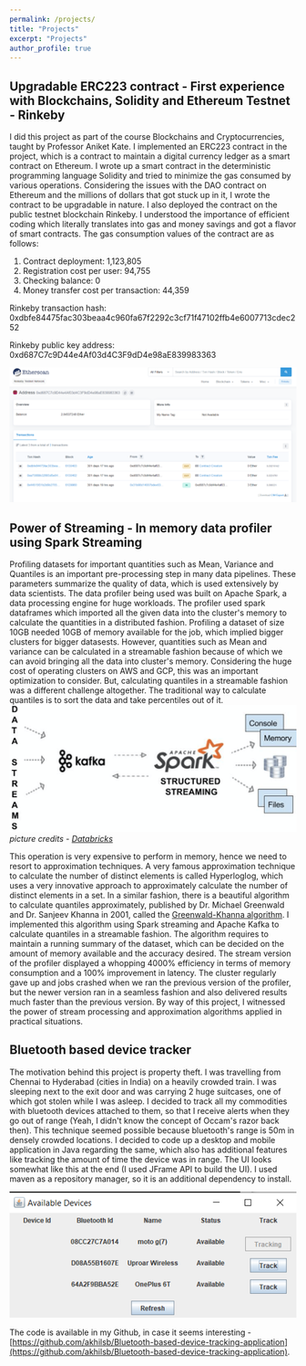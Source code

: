 ```yaml
---
permalink: /projects/
title: "Projects"
excerpt: "Projects"
author_profile: true
---
```

<!--
## Hyparo - A repair framework for Hyperledger fabric
One of the main features of blockchains is their immutability. Immutability of blockchains can be compared to an impregnable fortress which protects everything that goes into the chain. The fortress provides ubiquitous protection irrespective of the data that resides inside it. However, malicious intent and unwanted user errors introduce faults into the chain. Certain examples are illicit content uploaded along with transactions onto public blockchains like Bitcoin and Ethereum. The DAO attack on Ethereum-->
## Upgradable ERC223 contract - First experience with Blockchains, Solidity and Ethereum Testnet - Rinkeby
I did this project as part of the course Blockchains and Cryptocurrencies, taught by Professor Aniket Kate. I implemented an ERC223 contract in the project, which is a contract to maintain a digital currency ledger as a smart contract on Ethereum. I wrote up a smart contract in the deterministic programming language Solidity and tried to minimize the gas consumed by various operations. Considering the issues with the DAO contract on Ethereum and the millions of dollars that got stuck up in it, I wrote the contract to be upgradable in nature. I also deployed the contract on the public testnet blockchain Rinkeby. I understood the importance of efficient coding which literally translates into gas and money savings and got a flavor of smart contracts. The gas consumption values of the contract are as follows:

<ol>
<li>Contract deployment: 1,123,805</li>
<li>Registration cost per user: 94,755</li>
<li>Checking balance: 0</li>
<li>Money transfer cost per transaction: 44,359</li>
</ol>

Rinkeby transaction hash: 0xdbfe84475fac303beaa4c960fa67f2292c3cf71f47102ffb4e6007713cdec252

Rinkeby public key address: 0xd687C7c9D44e4Af03d4C3F9dD4e98aE839983363

![Testnet txns](/images/rinkeby.PNG)

## Power of Streaming - In memory data profiler using Spark Streaming
Profiling datasets for important quantities such as Mean, Variance and Quantiles is an important pre-processing step in many data pipelines. These parameters summarize the quality of data, which is used extensively by data scientists. The data profiler being used was built on Apache Spark, a data processing engine for huge workloads. The profiler used spark dataframes which imported all the given data into the cluster's memory to calculate the quantities in a distributed fashion. Profiling a dataset of size 10GB needed 10GB of memory available for the job, which implied bigger clusters for bigger datasests. However, quantities such as Mean and variance can be calculated in a streamable fashion because of which we can avoid bringing all the data into cluster's memory. Considering the huge cost of operating clusters on AWS and GCP, this was an important optimization to consider. But, calculating quantiles in a streamable fashion was a different challenge altogether. The traditional way to calculate quantiles is to sort the data and take percentiles out of it. 
![Architecture of engine](/images/streaming.png)
*picture credits - [Databricks](https://databricks.com/blog/2017/04/04/real-time-end-to-end-integration-with-apache-kafka-in-apache-sparks-structured-streaming.html)*

This operation is very expensive to perform in memory, hence we need to resort to approximation techniques. A very famous approximation technique to calculate the number of distinct elements is called Hyperloglog, which uses a very innovative approach to approximately calculate the number of distinct elements in a set. In a similar fashion, there is a beautiful algorithm to calculate quantiles approximately, published by Dr. Michael Greenwald and Dr. Sanjeev Khanna in 2001, called the [Greenwald-Khanna algorithm](https://www.researchgate.net/publication/2854033_Space-Efficient_Online_Computation_of_Quantile_Summaries). I implemented this algorithm using Spark streaming and Apache Kafka to calculate quantiles in a streamable fashion. The algorithm requires to maintain a running summary of the dataset, which can be decided on the amount of memory available and the accuracy desired. The stream version of the profiler displayed a whopping 4000% efficiency in terms of memory consumption and a 100% improvement in latency. The cluster regularly gave up and jobs crashed when we ran the previous version of the profiler, but the newer version ran in a seamless fashion and also delivered results much faster than the previous version. By way of this project, I witnessed the power of stream processing and approximation algorithms applied in practical situations.

## Bluetooth based device tracker
The motivation behind this project is property theft. I was travelling from Chennai to Hyderabad (cities in India) on a heavily crowded train. I was sleeping next to the exit door and was carrying 2 huge suitcases, one of which got stolen while I was asleep. I decided to track all my commodities with bluetooth devices attached to them, so that I receive alerts when they go out of range (Yeah, I didn't know the concept of Occam's razor back then). This technique seemed possible because bluetooth's range is 50m in densely crowded locations. I decided to code up a desktop and mobile application in Java regarding the same, which also has additional features like tracking the amount of time the device was in range. The UI looks somewhat like this at the end (I used JFrame API to build the UI). I used maven as a repository manager, so it is an additional dependency to install. 

![Bluetooth Tracker](/images/bluetooth-tracker.PNG)

The code is available in my Github, in case it seems interesting - [https://github.com/akhilsb/Bluetooth-based-device-tracking-application](https://github.com/akhilsb/Bluetooth-based-device-tracking-application).

